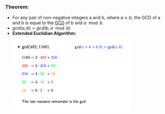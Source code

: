 
### Theorem: 
- For any pair of non-negative integers a and b, where $a \geq b$, the GCD of a and b is equal to the [GCD](GCD.md) of b and $a \mod b$.
- $gcd(a, b) = gcd(b, a \mod b)$
- **Extended Euclidian Algorithm:**
![](Attachments/EuclidianAlgorithm.png)
